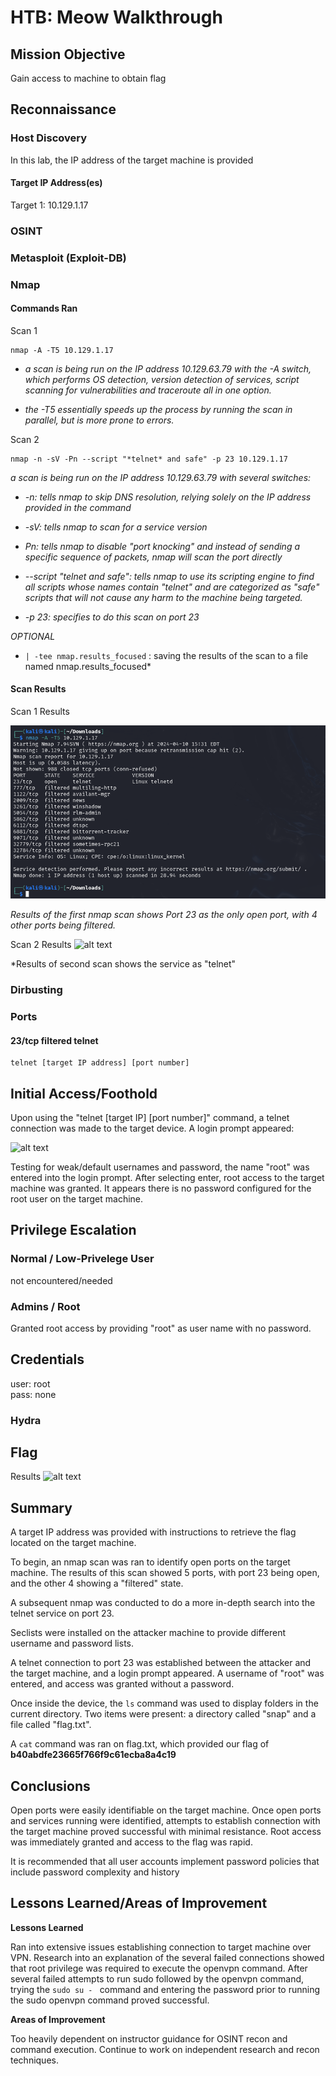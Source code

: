 # HTB: Meow Walkthrough

## Mission Objective
Gain access to machine to obtain flag

## Reconnaissance

### Host Discovery
In this lab, the IP address of the target machine is provided

#### Target IP Address(es)
Target 1: 10.129.1.17


### OSINT


### Metasploit (Exploit-DB)


### Nmap

#### Commands Ran
Scan 1
```
nmap -A -T5 10.129.1.17
```
- *a scan is being run on the IP address 10.129.63.79 with the -A switch, which performs OS detection, version detection of services, script scanning for vulnerabilities and traceroute all in one option.*

- *the -T5 essentially speeds up the process by running the scan in parallel, but is more prone to errors.*

Scan 2
```
nmap -n -sV -Pn --script "*telnet* and safe" -p 23 10.129.1.17
```
*a scan is being run on the IP address 10.129.63.79 with several switches:*

- *-n: tells nmap to skip DNS resolution, relying solely on the IP address provided in the command*

- *-sV: tells nmap to scan for a service version*

- *Pn: tells nmap to disable "port knocking" and instead of sending a specific sequence of packets, nmap will scan the port directly*

- *--script "*telnet* and safe": tells nmap to use its scripting engine to find all scripts whose names contain "telnet" and are categorized as "safe" scripts that will not cause any harm to the machine being targeted.*

- *-p 23: specifies to do this scan on port 23*

*OPTIONAL*
- ```| -tee nmap.results_focused``` : saving the results of the scan to a file named nmap.results_focused*


#### Scan Results
Scan 1 Results

![Scan 1](https://github.com/rmac316/portfolio/blob/main/Images/Meow_Nmap_Scan_1.png)

*Results of the first nmap scan shows Port 23 as the only open port, with 4 other ports being filtered.*

Scan 2 Results
![alt text](image-2.png)

*Results of second scan shows the service as "telnet"

### Dirbusting


### Ports
#### 23/tcp filtered telnet

```
telnet [target IP address] [port number]
```





## Initial Access/Foothold
Upon using the "telnet [target IP] [port number]" command, a telnet connection was made to the target device. A login prompt appeared: 

![alt text](image-4.png)

Testing for weak/default usernames and password, the name "root" was entered into the login prompt. After selecting enter, root access to the target machine was granted. It appears there is no password configured for the root user on the target machine.

## Privilege Escalation
### Normal / Low-Privelege User
not encountered/needed

### Admins / Root 
Granted root access by providing "root" as user name with no password.

## Credentials

user: root  
pass: none

### Hydra

## Flag

Results
![alt text](image-5.png)

## Summary
A target IP address was provided with instructions to retrieve the flag located on the target machine. 

To begin, an nmap scan was ran to identify open ports on the target machine. The results of this scan showed 5 ports, with port 23 being open, and the other 4 showing a "filtered" state.

A subsequent nmap was conducted to do a more in-depth search into the telnet service on port 23. 

Seclists were installed on the attacker machine to provide different username and password lists.

A telnet connection to port 23 was established between the attacker and the target machine, and a login prompt appeared. A username of "root" was entered, and access was granted without a password. 

Once inside the device, the ```ls``` command was used to display folders in the current directory. Two items were present: a directory called "snap" and a file called "flag.txt".

A ```cat``` command was ran on flag.txt, which provided our flag of **b40abdfe23665f766f9c61ecba8a4c19**

## Conclusions
Open ports were easily identifiable on the target machine. Once open ports and services running were identified, attempts to establish connection with the target machine proved successful with minimal resistance. Root access was immediately granted and access to the flag was rapid. 

It is recommended that all user accounts implement password policies that include password complexity and history

## Lessons Learned/Areas of Improvement
**Lessons Learned**

Ran into extensive issues establishing connection to target machine over VPN. Research into an explanation of the several failed connections showed that root privilege was required to execute the openvpn command. After several failed attempts to run sudo followed by the openvpn command, trying the ```sudo su - ``` command and entering the password prior to running the sudo openvpn command proved successful.

**Areas of Improvement**

Too heavily dependent on instructor guidance for OSINT recon and command execution. Continue to work on independent research and recon techniques. 
